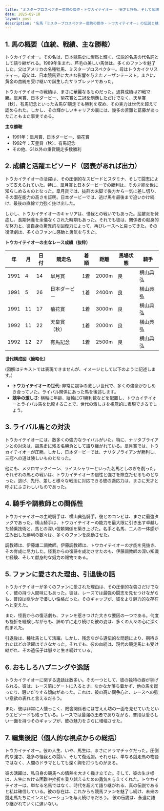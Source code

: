 ```yaml
---
title: "ミスタープロスペクター産駒の傑作・トウカイテイオー - 天才と挫折、そして伝説への道"
date: 2025-09-18
layout: post
description: "名馬『ミスタープロスペクター産駒の傑作・トウカイテイオー』の伝説と魅力を深堀り"
---
```


## 1. 馬の概要（血統、戦績、主な勝鞍）

トウカイテイオー。その名は、日本競馬史に燦然と輝く、伝説的名馬の代名詞として語り継がれる。1989年生まれ、芦毛の美しい馬体は、多くのファンを魅了した。父はアメリカの名種牡馬、ミスタープロスペクター。母はトウカイクリスティー。母父は、日本競馬界に大きな影響を与えたノーザンテースト。まさに、黄金の血統を受け継いで誕生したサラブレッドであった。

トウカイテイオーの戦績は、まさに華麗なるものだった。通算成績は21戦12勝。皐月賞、日本ダービー、菊花賞と三冠を制覇しただけでなく、天皇賞（秋）、有馬記念といった古馬G1競走でも勝利を収め、その実力は世代を超えて認められた。しかし、その輝かしいキャリアの裏には、幾多の苦難と葛藤があったこともまた事実である。

**主な勝鞍**

* 1991年：皐月賞、日本ダービー、菊花賞
* 1992年：天皇賞（秋）、有馬記念
* その他、G1以外の重賞競走多数勝利


## 2. 成績と活躍エピソード（図表があれば出力）

トウカイテイオーの活躍は、その圧倒的なスピードとスタミナ、そして闘志によって支えられていた。特に、皐月賞と日本ダービーでの勝利は、その才能を世に知らしめるものとなった。皐月賞では、抜群の末脚で後方から一気に差し切り、その潜在能力の高さを証明。日本ダービーでは、逃げ馬を最後まで追いかけ続け、最後の直線で力強く抜け出した。

しかし、トウカイテイオーのキャリアは、怪我との戦いでもあった。屈腱炎を発症し、長期休養を余儀なくされた時期もあった。それでも彼は、関係者の献身的な努力と、彼自身の驚異的な回復力によって、再びレースへと戻ってきた。その復活劇は、多くのファンに感動と勇気を与えた。

**トウカイテイオーの主なレース成績（抜粋）**

| 年 | 月 | 日付 | 競走名 | 着順 | 距離 | 馬場状態 | 騎手 |
|---|---|---|---|---|---|---|---|
| 1991 | 4 | 14 | 皐月賞 | 1着 | 2000m | 良 | 横山典弘 |
| 1991 | 5 | 26 | 日本ダービー | 1着 | 2400m | 良 | 横山典弘 |
| 1991 | 11 | 17 | 菊花賞 | 1着 | 3000m | 良 | 横山典弘 |
| 1992 | 11 | 22 | 天皇賞（秋） | 1着 | 2000m | 良 | 横山典弘 |
| 1992 | 12 | 27 | 有馬記念 | 1着 | 2500m | 良 | 横山典弘 |


**世代構成図（簡略化）**

(図解はテキストでは表現できませんが、イメージとして以下のように記述します。)

* **トウカイテイオーの世代:** 非常に競争の激しい世代で、多くの強豪がひしめき合っていた。ライバル関係にあった馬を後述します。
* **競争の激しさ:**  横軸に年齢、縦軸にG1勝利数などを配置し、トウカイテイオーとライバル馬を比較することで、世代の激しさを視覚的に表現できるでしょう。


## 3. ライバル馬との対決

トウカイテイオーには、数多くの強力なライバルがいた。特に、ナリタブライアンとの対決は、競馬史に残る名勝負として語り継がれている。皐月賞では、トウカイテイオーが圧勝。しかし、日本ダービーでは、ナリタブライアンが勝利し、三冠への道は険しいものとなった。

他にも、メジロマックイーン、ライスシャワーといった名馬としのぎを削った。それぞれの馬との戦いは、トウカイテイオーの個性と強さを際立たせるものとなった。逃げ、先行、差しと様々な戦法に対応できる彼の適応力は、まさに天才と呼ぶにふさわしいものであった。


## 4. 騎手や調教師との関係性

トウカイテイオーの主戦騎手は、横山典弘騎手。彼とのコンビは、まさに最強タッグであった。横山騎手は、トウカイテイオーの能力を最大限に引き出す卓越した騎乗技術と、馬との深い信頼関係を築き上げた。名手と名馬、二人の一体感が生み出した勝利の数々は、多くのファンを感動させた。

調教師は、伊藤雄二調教師。伊藤調教師は、トウカイテイオーの才能を見抜き、その育成に尽力した。怪我からの復帰を成功させたのも、伊藤調教師の深い知識と経験、そして献身的な努力の賜物である。


## 5. ファンに愛された理由、引退後の話

トウカイテイオーが多くのファンに愛された理由は、その圧倒的な強さだけでなく、彼の持つ人間味にもあった。彼は、レースでは最強の闘志を見せつけながらも、普段は穏やかで優しい性格だった。そのギャップが、彼をより魅力的な存在へと変えた。

また、怪我からの復活劇も、ファンを惹きつけた大きな要因の一つである。何度も挫折を経験しながらも、諦めずに走り続けた彼の姿は、多くの人々の心に深く刻まれた。

引退後は、種牡馬として活躍。しかし、残念ながら遺伝的な問題により、期待されたほどの活躍はできなかった。それでも、彼の血統は、現代の競走馬にも受け継がれ、その遺伝子は脈々と生き続けている。


## 6. おもしろハプニングや逸話

トウカイテイオーに関する逸話は数多い。その一つとして、彼の独特の癖が挙げられる。彼は、レース前にゲートに入るとき、なかなか落ち着かず、他の馬を蹴ったり、騒いだりする傾向があった。これは、彼の高い闘争心と、レースへの強い意欲の表れと言えるだろう。

また、彼は非常に人懐っこく、厩舎関係者には甘えん坊の一面を見せていたというエピソードも残っている。レースでは最強の王者でありながら、普段は愛らしい一面を持つそのギャップが、彼の魅力をさらに増幅させた。


## 7. 編集後記（個人的な視点からの総括）

トウカイテイオー。彼の人生、いや、馬生は、まさにドラマチックだった。圧倒的な強さ、幾多の怪我との闘い、そして復活劇。それらは、単なる競走馬の物語ではなく、人間のドラマとしても深く胸を打つものがある。

彼の活躍は、私自身の競馬への情熱を大きく掻き立てた。そして、彼の生き様は、人生における困難や挫折を乗り越えるための勇気を与えてくれた。トウカイテイオーは、単なる名馬ではなく、時代を超えて語り継がれる、真の伝説であると私は確信している。彼の存在は、これからも競馬ファンを魅了し続け、未来の競走馬たちにインスピレーションを与え続けるだろう。  彼の伝説は、永遠に語り継がれていくに違いない。
